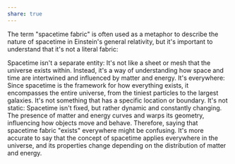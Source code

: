 ```yaml
---
share: true
---
```


The term "spacetime fabric" is often used as a metaphor to describe the nature of spacetime in Einstein's general relativity, but it's important to understand that it's not a literal fabric:

Spacetime isn't a separate entity: It's not like a sheet or mesh that the universe exists within. Instead, it's a way of understanding how space and time are intertwined and influenced by matter and energy.
It's everywhere: Since spacetime is the framework for how everything exists, it encompasses the entire universe, from the tiniest particles to the largest galaxies. It's not something that has a specific location or boundary.
It's not static: Spacetime isn't fixed, but rather dynamic and constantly changing. The presence of matter and energy curves and warps its geometry, influencing how objects move and behave.
Therefore, saying that spacetime fabric "exists" everywhere might be confusing. It's more accurate to say that the concept of spacetime applies everywhere in the universe, and its properties change depending on the distribution of matter and energy.